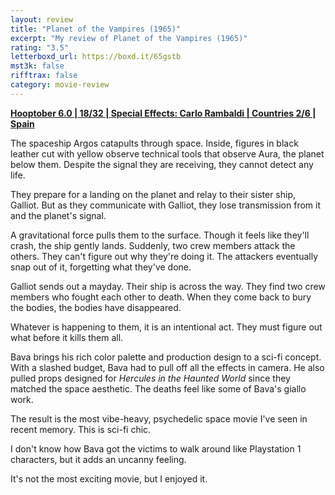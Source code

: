 ```yaml
---
layout: review
title: "Planet of the Vampires (1965)"
excerpt: "My review of Planet of the Vampires (1965)"
rating: "3.5"
letterboxd_url: https://boxd.it/65gstb
mst3k: false
rifftrax: false
category: movie-review
---
```


<b><a href="">Hooptober 6.0 | 18/32 | Special Effects: Carlo Rambaldi | Countries 2/6 | Spain</a></b>

The spaceship Argos catapults through space. Inside, figures in black leather cut with yellow observe technical tools that observe Aura, the planet below them. Despite the signal they are receiving, they cannot detect any life.

They prepare for a landing on the planet and relay to their sister ship, Galliot. But as they communicate with Galliot, they lose transmission from it and the planet's signal.

A gravitational force pulls them to the surface. Though it feels like they'll crash, the ship gently lands. Suddenly, two crew members attack the others. They can't figure out why they're doing it. The attackers eventually snap out of it, forgetting what they've done.

Galliot sends out a mayday. Their ship is across the way. They find two crew members who fought each other to death. When they come back to bury the bodies, the bodies have disappeared.

Whatever is happening to them, it is an intentional act. They must figure out what before it kills them all.

Bava brings his rich color palette and production design to a sci-fi concept. With a slashed budget, Bava had to pull off all the effects in camera. He also pulled props designed for <i>Hercules in the Haunted World</i> since they matched the space aesthetic. The deaths feel like some of Bava's giallo work.

The result is the most vibe-heavy, psychedelic space movie I've seen in recent memory. This is sci-fi chic.

I don't know how Bava got the victims to walk around like Playstation 1 characters, but it adds an uncanny feeling.

It's not the most exciting movie, but I enjoyed it.
